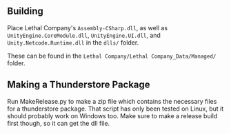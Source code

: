 ## Building

Place Lethal Company's `Assembly-CSharp.dll`, as well as `UnityEngine.CoreModule.dll`, `UnityEngine.UI.dll`, and `Unity.Netcode.Runtime.dll` in the `dlls/` folder.

These can be found in the `Lethal Company/Lethal Company_Data/Managed/` folder.

## Making a Thunderstore Package

Run MakeRelease.py to make a zip file which contains the necessary files for a thunderstore package. That script has only been tested on Linux, but it should probably work on Windows too. Make sure to make a release build first though, so it can get the dll file.